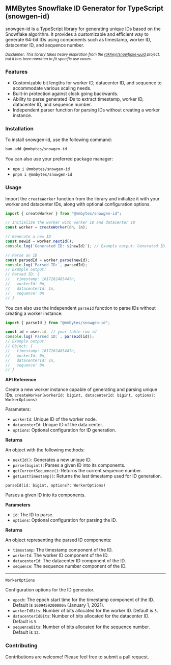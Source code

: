 ## MMBytes Snowflake ID Generator for TypeScript (snowgen-id)

snowgen-id is a TypeScript library for generating unique IDs based on the Snowflake algorithm. It provides a customizable and efficient way to generate 64-bit IDs using components such as timestamp, worker ID, datacenter ID, and sequence number.

<sub>_Disclaimer: This library takes heavy inspiration from the [rakheyl/snowflake-uuid](https://github.com/rakheyl/snowflake-uuid) project, but it has been rewritten to fit specific use cases._</sub>

### Features

- Customizable bit lengths for worker ID, datacenter ID, and sequence to accommodate various scaling needs.
- Built-in protection against clock going backwards.
- Ability to parse generated IDs to extract timestamp, worker ID, datacenter ID, and sequence number.
- Independent parser function for parsing IDs without creating a worker instance.

### Installation

To install snowgen-id, use the following command:

```bash
bun add @mmbytes/snowgen-id
```

You can also use your preferred package manager:

- `npm i @mmbytes/snowgen-id`
- `pnpm i @mmbytes/snowgen-id`

### Usage

Import the `createWorker` function from the library and initialize it with your worker and datacenter IDs, along with optional configuration options.

```typescript
import { createWorker } from "@mmbytes/snowgen-id";

// Initialize the worker with worker ID and datacenter ID
const worker = createWorker(0n, 1n);

// Generate a new ID
const newId = worker.nextId();
console.log(`Generated ID: ${newId}`); // Example output: Generated ID: 1617202485447688192n

// Parse an ID
const parsedId = worker.parse(newId);
console.log(`Parsed ID:`, parsedId);
// Example output:
// Parsed ID: {
//   timestamp: 1617202485447n,
//   workerId: 0n,
//   datacenterId: 1n,
//   sequence: 0n
// }
```

You can also use the independent `parseId` function to parse IDs without creating a worker instance:

```typescript
import { parseId } from "@mmbytes/snowgen-id";

const id = user.id  // your table row id
console.log(`Parsed ID:`, parseId(id));
// Example output:
// Object: {
//   timestamp: 1617202485447n,
//   workerId: 0n,
//   datacenterId: 1n,
//   sequence: 0n
// }
```

**API Reference**

Create a new worker instance capable of generating and parsing unique IDs.
`createWorker(workerId: bigint, datacenterId: bigint, options?: WorkerOptions)`

Parameters:
- `workerId`: Unique ID of the worker node.
- `datacenterId`: Unique ID of the data center.
- `options`: Optional configuration for ID generation.

**Returns**

An object with the following methods:

- `nextId()`: Generates a new unique ID.
- `parse(bigint)`: Parses a given ID into its components.
- `getCurrentSequence()`: Returns the current sequence number.
- `getLastTimestamp()`: Returns the last timestamp used for ID generation.

`parseId(id: bigint, options?: WorkerOptions)`

Parses a given ID into its components.

**Parameters**

- `id`: The ID to parse.
- `options`: Optional configuration for parsing the ID.

**Returns**

An object representing the parsed ID components:

- `timestamp`: The timestamp component of the ID.
- `workerId`: The worker ID component of the ID.
- `datacenterId`: The datacenter ID component of the ID.
- `sequence`: The sequence number component of the ID.
----
`WorkerOptions`

Configuration options for the ID generator.

- `epoch`: The epoch start time for the timestamp component of the ID. Default is `1609459200000n` (January 1, 2021).
- `workerIdBits`: Number of bits allocated for the worker ID. Default is `5`.
- `datacenterIdBits`: Number of bits allocated for the datacenter ID. Default is `5`.
- `sequenceBits`: Number of bits allocated for the sequence number. Default is `12`.

### Contributing

Contributions are welcome! Please feel free to submit a pull request.
